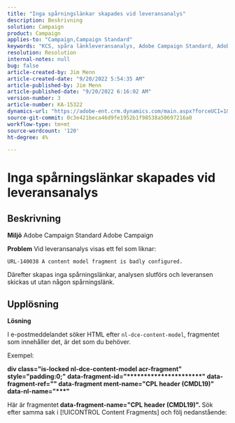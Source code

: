 ```yaml
---
title: "Inga spårningslänkar skapades vid leveransanalys"
description: Beskrivning
solution: Campaign
product: Campaign
applies-to: "Campaign,Campaign Standard"
keywords: "KCS, spåra länkleveransanalys, Adobe Campaign Standard, Adobe Campaign, error, HTML, fragment"
resolution: Resolution
internal-notes: null
bug: false
article-created-by: Jim Menn
article-created-date: "9/20/2022 5:54:35 AM"
article-published-by: Jim Menn
article-published-date: "9/20/2022 6:16:02 AM"
version-number: 3
article-number: KA-15322
dynamics-url: "https://adobe-ent.crm.dynamics.com/main.aspx?forceUCI=1&pagetype=entityrecord&etn=knowledgearticle&id=61d287ae-a838-ed11-9db1-0022480866ad"
source-git-commit: 0c3e421beca46d9fe1952b1f98538a50697216a0
workflow-type: tm+mt
source-wordcount: '120'
ht-degree: 4%

---
```


# Inga spårningslänkar skapades vid leveransanalys

## Beskrivning


<b>Miljö</b>
Adobe Campaign Standard Adobe Campaign

<b>Problem</b>
Vid leveransanalys visas ett fel som liknar:


```
URL-140038 A content model fragment is badly configured.
```


Därefter skapas inga spårningslänkar, analysen slutförs och leveransen skickas ut utan någon spårningslänk.


## Upplösning


<b>Lösning</b>

I e-postmeddelandet söker HTML efter `nl-dce-content-model`, fragmentet som innehåller det, är det som du behöver.

Exempel:

<b>div class=&quot;is-locked nl-dce-content-model acr-fragment&quot; style=&quot;padding:0;&quot; data-fragment-id=&quot;\*\*\*\*\*\*\*\*\*\*\*\*\*\*\*\*\*\*\*\*\*\*&quot; data-fragment-ref=&quot;&quot; data-fragment ment-name=&quot;CPL header (CMDL19)&quot; data-nl-name=&quot;\*\*\*&quot;</b>

Här är fragmentet<b> data-fragment-name=&quot;CPL header (CMDL19)&quot;. </b>Sök efter samma sak i [!UICONTROL Content Fragments] och följ nedanstående:

